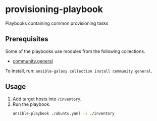 # provisioning-playbook
Playbooks containing common provisioning tasks

## Prerequisites
Some of the playbooks use modules from the following collections.
  - [community.general](https://galaxy.ansible.com/community/general)

To install, run: `ansible-galaxy collection install community.general`.

## Usage

1. Add target hosts into `/inventory`.
2. Run the playbook.
    ```bash
    ansible-playbook ./ubuntu.yaml -i ./inventory
    ```